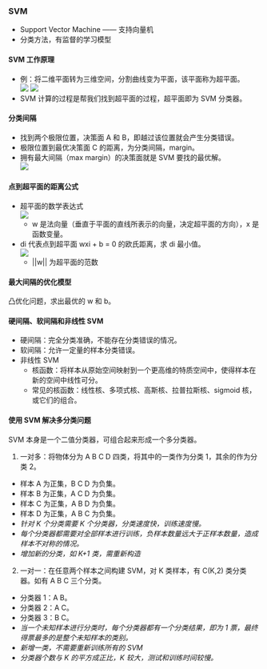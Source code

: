 ### SVM
* Support Vector Machine —— 支持向量机
* 分类方法，有监督的学习模型

#### SVM 工作原理
* 例：将二维平面转为三维空间，分割曲线变为平面，该平面称为超平面。\
![](https://github.com/YubinLiu/GeekTime_DataAnalysis/tree/master/img/二维平面曲线分割.jpg)
![](https://github.com/YubinLiu/GeekTime_DataAnalysis/tree/master/img/三维空间平面分割.jpg)
* SVM 计算的过程是帮我们找到超平面的过程，超平面即为 SVM 分类器。

#### 分类间隔
* 找到两个极限位置，决策面 A 和 B，即越过该位置就会产生分类错误。
* 极限位置到最优决策面 C 的距离，为分类间隔，margin。
* 拥有最大间隔（max margin）的决策面就是 SVM 要找的最优解。\
![](https://github.com/YubinLiu/GeekTime_DataAnalysis/tree/master/img/最大间隔.jpg)

#### 点到超平面的距离公式
* 超平面的数学表达式 \
![](https://github.com/YubinLiu/GeekTime_DataAnalysis/tree/master/img/平面数学表达式.png)
  * w 是法向量（垂直于平面的直线所表示的向量，决定超平面的方向），x 是函数变量。
* di 代表点到超平面 wxi + b = 0 的欧氏距离，求 di 最小值。\
![](https://github.com/YubinLiu/GeekTime_DataAnalysis/tree/master/img/欧氏距离.png)
  * ||w|| 为超平面的范数

#### 最大间隔的优化模型
凸优化问题，求出最优的 w 和 b。

#### 硬间隔、软间隔和非线性 SVM
* 硬间隔：完全分类准确，不能存在分类错误的情况。
* 软间隔：允许一定量的样本分类错误。
* 非线性 SVM
  * 核函数：将样本从原始空间映射到一个更高维的特质空间中，使得样本在新的空间中线性可分。
  * 常见的核函数：线性核、多项式核、高斯核、拉普拉斯核、sigmoid 核，或它们的组合。

#### 使用 SVM 解决多分类问题
SVM 本身是一个二值分类器，可组合起来形成一个多分类器。
1. 一对多：将物体分为 A B C D 四类，将其中的一类作为分类 1，其余的作为分类 2。
  * 样本 A 为正集，B C D 为负集。
  * 样本 B 为正集，A C D 为负集。
  * 样本 C 为正集，A B D 为负集。
  * 样本 D 为正集，A B C 为负集。
* *针对 K 个分类需要 K 个分类器，分类速度快，训练速度慢。*
* *每个分类器都需要对全部样本进行训练，负样本数量远大于正样本数量，造成样本不对称的情况。*
* *增加新的分类，如 K+1 类，需重新构造*

2. 一对一：在任意两个样本之间构建 SVM，对 K 类样本，有 C(K,2) 类分类器。如有 A B C 三个分类。
  * 分类器 1：A B。
  * 分类器 2：A C。
  * 分类器 3：B C。
* *当一个未知样本进行分类时，每个分类器都有一个分类结果，即为 1 票，最终得票最多的是整个未知样本的类别。*
* *新增一类，不需要重新训练所有的 SVM*
* *分类器个数与 K 的平方成正比，K 较大，测试和训练时间较慢。*
